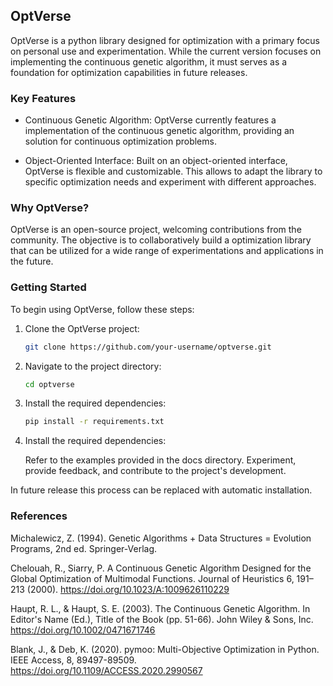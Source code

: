 ## **OptVerse**

OptVerse is a python library designed for optimization with a primary focus on personal use and experimentation. While the current version focuses on implementing the continuous genetic algorithm, it must serves as a foundation for optimization capabilities in future releases.

### Key Features

- Continuous Genetic Algorithm: OptVerse currently features a implementation of the continuous genetic algorithm, providing an solution for continuous optimization problems.

- Object-Oriented Interface: Built on an object-oriented interface, OptVerse is flexible and customizable. This allows to adapt the library to specific optimization needs and experiment with different approaches.

### Why OptVerse?

OptVerse is an open-source project, welcoming contributions from the community. The objective is to collaboratively build a optimization library that can be utilized for a wide range of experimentations and applications in the future.

### Getting Started

To begin using OptVerse, follow these steps:

1. Clone the OptVerse project:

   ```bash
   git clone https://github.com/your-username/optverse.git
   ```

2. Navigate to the project directory:
    ```bash
    cd optverse
    ```

3. Install the required dependencies:
    ```bash
    pip install -r requirements.txt
    ```

4. Install the required dependencies:
    
    Refer to the examples provided in the docs directory. Experiment, provide feedback, and contribute to the project's development.

In future release this process can be replaced with automatic installation.


### References

Michalewicz, Z. (1994). Genetic Algorithms + Data Structures = Evolution Programs, 2nd ed. Springer-Verlag.

Chelouah, R., Siarry, P. A Continuous Genetic Algorithm Designed for the Global Optimization of Multimodal Functions. Journal of Heuristics 6, 191–213 (2000). https://doi.org/10.1023/A:1009626110229

Haupt, R. L., & Haupt, S. E. (2003). The Continuous Genetic Algorithm. In Editor's Name (Ed.), Title of the Book (pp. 51-66). John Wiley & Sons, Inc. https://doi.org/10.1002/0471671746

Blank, J., & Deb, K. (2020). pymoo: Multi-Objective Optimization in Python. IEEE Access, 8, 89497-89509. https://doi.org/10.1109/ACCESS.2020.2990567